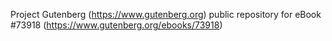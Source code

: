 Project Gutenberg (https://www.gutenberg.org) public repository for
eBook #73918 (https://www.gutenberg.org/ebooks/73918)
